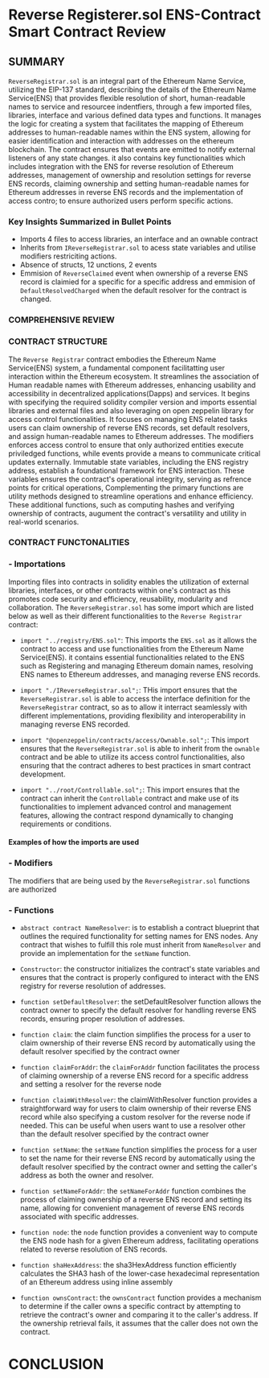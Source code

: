 # Reverse Registerer.sol ENS-Contract Smart Contract Review
## SUMMARY
`ReverseRegistrar.sol` is an integral part of the Ethereum Name Service, utilizing the EIP-137 standard, describing the details of the Ethereum Name Service(ENS) that provides flexible resolution of short, human-readable names to service and resourcee indentfiers, through a few imported files, libraries, interface and various defined data types and functions. It manages the logic for creating a system that facilitates the mapping of Ethereum addresses to human-readable names within the ENS system, allowing for easier identification and interaction with addresses on the ethereum blockchain. The contract ensures that events are emitted to notify external listeners of any state changes. it also contains key functionalities which includes integration with the ENS for reverse resolution of Ethereum addresses, management of ownership and resolution settings for reverse ENS records, claiming ownership and setting human-readable names for Ethereum addresses in reverse ENS records and the implementation of access contro; to ensure authorized users perform specific actions.


### Key Insights Summarized in Bullet Points
* Imports 4 files to access libraries, an interface and an ownable contract
* Inherits from `IReverseRegistrar.sol` to acess state variables and utilise modifiers restriciting actions.
* Absence of structs, 12 unctions, 2 events
* Emmision of `ReverseClaimed` event when ownership of a reverse ENS record is claimied for a specific for a specific address and emmision of `DefaultResolvedCharged` when the default resolver for the contract is changed.

### COMPREHENSIVE REVIEW


### CONTRACT STRUCTURE
The `Reverse Registrar` contract embodies the Ethereum Name Service(ENS) system, a fundamental component facilitatting user interaction within the Ethereum ecosystem. It streamlines the association of Human readable names with Ethereum addresses, enhancing usability and accessibility in decentralized applications(Dapps) and services. It begins with specifying the required solidity compiler version and imports essential libraries and external files and also leveraging on open zeppelin library for access control functionalities. It focuses on managing ENS related tasks users can claim ownership of reverse ENS records, set default resolvers, and assign human-readable names to Ethereum addresses. The modifiers enforces access control to ensure that only authorized entities execute priviledged functions, while events provide a means to communicate critical updates externally.
Immutable state variables, including the ENS registry address, establish a foundational framework for ENS interaction. These variables ensures the contract's operational integrity, serving as refrence points for critical operations, Complementing the primary functions are utility methods designed to streamline operations and enhance efficiency. These additional functions, such as computing hashes and verifying ownership of contracts, augument the contract's versatility and utility in real-world scenarios.

### CONTRACT FUNCTONALITIES
### - Importations 
Importing files into contracts in solidity enables the utilization of external libraries, interfaces, or other contracts within one's contract as this promotes code security and efficiency, reusability, modularity and collaboration.
The `ReverseRegistrar.sol` has some import which are listed below as well as their different functionalities to the `Reverse Registrar` contract: 

* `import "../registry/ENS.sol"`: This imports the `ENS.sol` as it allows the contract to access and use functionalities from the Ethereum Name Service(ENS). it contains essential functionalities related to the ENS such as Registering and managing Ethereum domain names, resolving ENS names to Ethereum addresses, and managing reverse ENS records.

* `import "./IReverseRegistrar.sol";`: THis import ensures that the `ReverseRegistrar.sol` is able to access the interface definition for the `ReverseRegistrar` contract, so as to allow it interract seamlessly with different implementations, providing flexibility and interoperability in managing reverse ENS recorded.

* `import "@openzeppelin/contracts/access/Ownable.sol";`: This import ensures that the `ReverseRegistrar.sol` is able to inherit from the `ownable` contract and be able to utilize its access control functionalities, also ensuring that the contract adheres to best practices in smart contract development.

* `import "../root/Controllable.sol";`: This import ensures that the contract can inherit the `Controllable` contract and make use of its functionalities to implement advanced control and management features, allowing the contract respond dynamically to changing requirements or conditions.


#### Examples of how the imports are used

### - Modifiers
The modifiers that are being used by the `ReverseRegistrar.sol` functions are authorized

### - Functions
* `abstract contract NameResolver`: is to establish a contract blueprint that outlines the required functionality for setting names for ENS nodes. Any contract that wishes to fulfill this role must inherit from `NameResolver` and provide an implementation for the `setName` function.

* `Constructor`: the constructor initializes the contract's state variables and ensures that the contract is properly configured to interact with the ENS registry for reverse resolution of addresses.

* `function setDefaultResolver`: the setDefaultResolver function allows the contract owner to specify the default resolver for handling reverse ENS records, ensuring proper resolution of addresses.

* `function claim`: the claim function simplifies the process for a user to claim ownership of their reverse ENS record by automatically using the default resolver specified by the contract owner

* `function claimForAddr`:  the `claimForAddr` function facilitates the process of claiming ownership of a reverse ENS record for a specific address and setting a resolver for the reverse node

* `function claimWithResolver`: the claimWithResolver function provides a straightforward way for users to claim ownership of their reverse ENS record while also specifying a custom resolver for the reverse node if needed. This can be useful when users want to use a resolver other than the default resolver specified by the contract owner

* `function setName`: the `setName` function simplifies the process for a user to set the name for their reverse ENS record by automatically using the default resolver specified by the contract owner and setting the caller's address as both the owner and resolver.

* `function setNameForAddr`: the `setNameForAddr` function combines the process of claiming ownership of a reverse ENS record and setting its name, allowing for convenient management of reverse ENS records associated with specific addresses.

* `function node`: the `node` function provides a convenient way to compute the ENS node hash for a given Ethereum address, facilitating operations related to reverse resolution of ENS records.

* `function shaHexAddress`: the sha3HexAddress function efficiently calculates the SHA3 hash of the lower-case hexadecimal representation of an Ethereum address using inline assembly

* `function ownsContract`: the `ownsContract` function provides a mechanism to determine if the caller owns a specific contract by attempting to retrieve the contract's owner and comparing it to the caller's address. If the ownership retrieval fails, it assumes that the caller does not own the contract.

# CONCLUSION